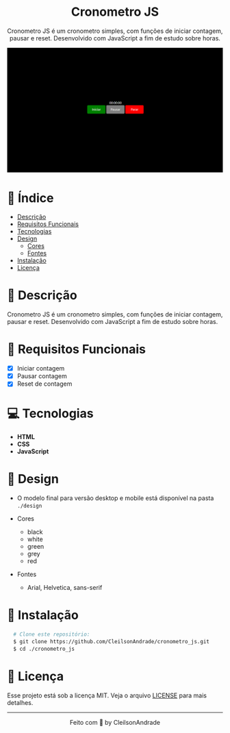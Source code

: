<div align="center">
  <h1>Cronometro JS</h1>
  <p>Cronometro JS é um cronometro simples, com funções de iniciar contagem, pausar e reset. Desenvolvido com JavaScript a fim de estudo sobre horas.</p>
  <img src="./design/desktop.png" alt="Logo" width="800">
</div>

# 📒 Índice
* [Descrição](#descrição)
* [Requisitos Funcionais](#requisitos)
* [Tecnologias](#tecnologias)
* [Design](#design)
  * [Cores](#cores)
  * [Fontes](#fontes)
* [Instalação](#instalação)
* [Licença](#licença)

# 📃 <span id="descrição">Descrição</span>
Cronometro JS é um cronometro simples, com funções de iniciar contagem, pausar e reset. Desenvolvido com JavaScript a fim de estudo sobre horas.

# 📌 <span id="requisitos">Requisitos Funcionais</span>
- [x] Iniciar contagem<br>
- [x] Pausar contagem<br>
- [x] Reset de contagem<br>

# 💻 <span id="tecnologias">Tecnologias</span>
- **HTML**
- **CSS**
- **JavaScript**

# 🎨 <span id="design">Design</span>
- O modelo final para versão desktop e mobile está disponível na pasta `./design`

- <span id="cores">Cores<br></span>
  * black<br>
  * white<br>
  * green<br>
  * grey<br>
  * red<br>

- <span id="fontes">Fontes<br></span>
  * Arial, Helvetica, sans-serif

# 🚀 <span id="instalação">Instalação</span>
```bash
  # Clone este repositório:
  $ git clone https://github.com/CleilsonAndrade/cronometro_js.git
  $ cd ./cronometro_js
```

# 📝 <span id="licença">Licença</span>
Esse projeto está sob a licença MIT. Veja o arquivo [LICENSE](LICENSE) para mais detalhes.

---

<p align="center">
  Feito com 💜 by CleilsonAndrade
</p>
